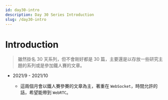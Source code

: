 ```yaml
---
id: day30-intro
description: Day 30 Series Introduction
slug: /day30-intro
---
```


# Introduction

> 雖然掛名 30 天系列，但不會剛好都是 30 篇，主要還是以存放一些研究主題的系列或是參加鐵人賽的文章。

- 2021/9 - 2021/10

  - 這兩個月會以鐵人賽參賽的文章為主，著重在 `WebSocket`，時間允許的話，希望能帶到 `WebRTC`。
